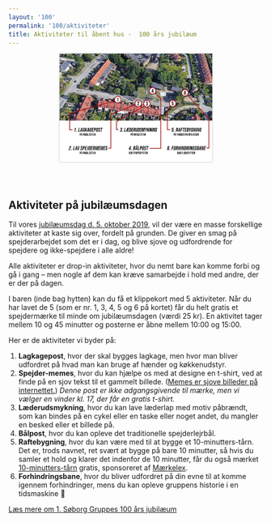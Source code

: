 ```yaml
---
layout: '100'
permalink: '100/aktiviteter'
title: Aktiviteter til åbent hus -  100 års jubilæum
---
```

<style type="text/css">
    .jub-activities {
        display: flex;
        flex-direction: row;
        margin: 40px;
    }
    .jub-activities-image {
        width: 60%;
        max-width: 650px;
        margin-right: 40px;
    }
    .jub-activities-image img {
        width: 100%;
        object-fit: contain;
        box-shadow: 0 0 3px rgba(0, 0, 0, 0.3);
    }
    .jub-activities-description {
        width: 100%;
        max-width: 600px;
    }
    .jub-activities-description ol {
        padding-left: 20px;
    }

    @media (max-width: 1000px) {
        .jub-activities {
            flex-direction: column;
            margin: 0;
            align-items: center;
            justify-content: center;
        }
        .jub-activities-image {
            margin-right: 0;
            margin-bottom: 40px;
        }
    }
</style>
<div class="jub-activities">
    <a href="/img/100-activities-map.jpg" class="jub-activities-image" target="_blank">
        <img src="/img/100-activities-map.jpg" alt="kort over hvor de forskellige aktiviteter er placeret">
    </a>
    <div class="jub-activities-description white-box">
        <h2>Aktiviteter på jubilæumsdagen</h2>
        <p>
            Til vores <a href="/kalender/2019-jubilaeum">jubilæumsdag d. 5. oktober 2019</a>, vil der være en masse forskellige aktiviteter at kaste sig over, fordelt på grunden.
            De giver en smag på spejderarbejdet som det er i dag, og blive sjove og udfordrende for spejdere og ikke-spejdere i alle aldre!
        </p>
        <p>
            Alle aktiviteter er drop-in aktiviteter, hvor du nemt bare kan komme forbi og gå i gang &ndash; men nogle af dem kan kræve samarbejde i hold med andre, der er der på dagen.
        </p>
        <p>
            I baren (inde bag hytten) kan du få et klippekort med 5 aktiviteter.
            Når du har lavet de 5 (som er nr. 1, 3, 4, 5 og 6 på kortet) får du helt gratis et spejdermærke til minde om jubilæumsdagen (værdi 25 kr).
            En aktivitet tager mellem 10 og 45 minutter og posterne er åbne mellem 10:00 og 15:00.
        </p>
        <p>
            Her er de aktiviteter vi byder på:
            <ol>
                <li>
                    <strong>Lagkagepost</strong>, hvor der skal bygges lagkage, men hvor man bliver udfordret på hvad man kan bruge af hænder og køkkenudstyr.
                </li>
                <li>
                    <strong>Spejder-memes</strong>, hvor du kan hjælpe os med at designe en t-shirt, ved at finde på en sjov tekst til et gammelt billede.
                    (<a href="https://da.wikipedia.org/wiki/Internetf%C3%A6nomen" target="_blank" rel="noopener">Memes er sjove billeder på internettet.</a>)
                    <em>Denne post er ikke adgangsgivende til mærke, men vi vælger en vinder kl. 17, der får en gratis t-shirt.</em>
                </li>
                <li>
                    <strong>Læderudsmykning</strong>, hvor du kan lave læderlap med motiv påbrændt, som kan bindes på en cykel eller en taske eller noget andet, du mangler en besked eller et billede på.
                </li>
                <li>
                    <strong>Bålpost</strong>, hvor du kan opleve det traditionelle spejderlejrbål.
                </li>
                <li>
                    <strong>Raftebygning</strong>, hvor du kan være med til at bygge et 10-minutters-tårn.
                    Det er, trods navnet, ret svært at bygge på bare 10 minutter, så hvis du samler et hold og klarer det indenfor de 10 minutter, får du også mærket <a href="https://mærkelex.dk/m/10-min-taarn/" target="_blank" rel="noopener">10-minutters-tårn</a> gratis, sponsoreret af <a href="https://mærkelex.dk/" target="_blank" rel="noopener">Mærkelex</a>.
                </li>
                <li>
                    <strong>Forhindringsbane</strong>, hvor du bliver udfordret på din evne til at komme igennem forhindringer, mens du kan opleve gruppens historie i en tidsmaskine 🤯
                </li>
            </ol>
        </p>
    </div>
</div>
<div class="centering">
    <a class="jub-more" href="/100">Læs mere om 1. Søborg Gruppes 100 års jubilæum</a>
</div>
